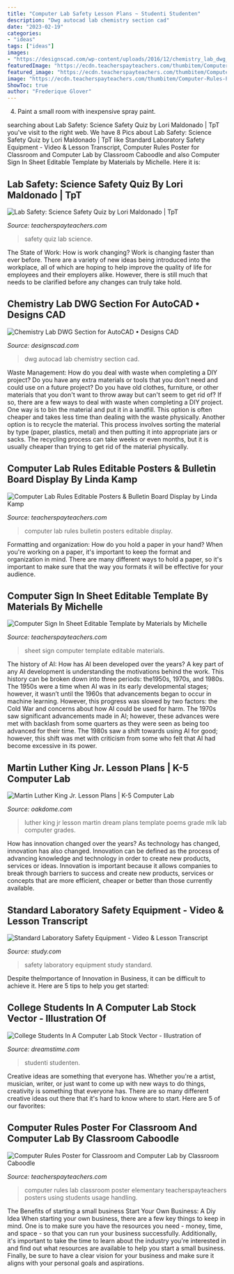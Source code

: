 ```yaml
---
title: "Computer Lab Safety Lesson Plans ~ Studenti Studenten"
description: "Dwg autocad lab chemistry section cad"
date: "2023-02-19"
categories:
- "ideas"
tags: ["ideas"]
images:
- "https://designscad.com/wp-content/uploads/2016/12/chemistry_lab_dwg_section_for_autocad_87142.gif"
featuredImage: "https://ecdn.teacherspayteachers.com/thumbitem/Computer-Rules-Poster-for-Classroom-and-Computer-Lab-1510421804/original-321905-3.jpg"
featured_image: "https://ecdn.teacherspayteachers.com/thumbitem/Computer-Rules-Poster-for-Classroom-and-Computer-Lab-1510421804/original-321905-3.jpg"
image: "https://ecdn.teacherspayteachers.com/thumbitem/Computer-Rules-Poster-for-Classroom-and-Computer-Lab-1510421804/original-321905-3.jpg"
ShowToc: true
author: "Frederique Glover"
---
```



4. Paint a small room with inexpensive spray paint.

	

		
searching about Lab Safety: Science Safety Quiz by Lori Maldonado | TpT you've visit to the right web. We have 8 Pics about Lab Safety: Science Safety Quiz by Lori Maldonado | TpT like Standard Laboratory Safety Equipment - Video &amp; Lesson Transcript, Computer Rules Poster for Classroom and Computer Lab by Classroom Caboodle and also Computer Sign In Sheet Editable Template by Materials by Michelle. Here it is:
		
    
## Lab Safety: Science Safety Quiz By Lori Maldonado | TpT

<img loading=lazy src="https://ecdn.teacherspayteachers.com/thumbitem/Lab-Safety-Science-Safety-Quiz-1501505237/original-976034-1.jpg" onerror="this.onerror=null;this.src='https://tse1.mm.bing.net/th?id=OIP.jt0BM118hre9foI2GA0VsAAAAA&amp;pid=15.1';" alt="Lab Safety: Science Safety Quiz by Lori Maldonado | TpT">

_Source: teacherspayteachers.com_

>safety quiz lab science. 

	

The State of Work: How is work changing?
Work is changing faster than ever before. There are a variety of new ideas being introduced into the workplace, all of which are hoping to help improve the quality of life for employees and their employers alike. However, there is still much that needs to be clarified before any changes can truly take hold.

    
## Chemistry Lab DWG Section For AutoCAD • Designs CAD

<img loading=lazy src="https://designscad.com/wp-content/uploads/2016/12/chemistry_lab_dwg_section_for_autocad_87142.gif" onerror="this.onerror=null;this.src='https://tse2.mm.bing.net/th?id=OIP.zJueR84LZhD2mJozOq53AwHaGl&amp;pid=15.1';" alt="Chemistry Lab DWG Section for AutoCAD • Designs CAD">

_Source: designscad.com_

>dwg autocad lab chemistry section cad. 

	

Waste Management: How do you deal with waste when completing a DIY project?
Do you have any extra materials or tools that you don't need and could use on a future project? Do you have old clothes, furniture, or other materials that you don't want to throw away but can't seem to get rid of? If so, there are a few ways to deal with waste when completing a DIY project. 
One way is to bin the material and put it in a landfill. This option is often cheaper and takes less time than dealing with the waste physically. Another option is to recycle the material. This process involves sorting the material by type (paper, plastics, metal) and then putting it into appropriate jars or sacks. The recycling process can take weeks or even months, but it is usually cheaper than trying to get rid of the material physically.

    
## Computer Lab Rules Editable Posters &amp; Bulletin Board Display By Linda Kamp

<img loading=lazy src="https://ecdn.teacherspayteachers.com/thumbitem/Computer-Lab-Rules-Editable-Posters-Bulletin-Board-Display-2746445-1503268849/original-2746445-3.jpg" onerror="this.onerror=null;this.src='https://tse1.mm.bing.net/th?id=OIP.p6dJ4lXbTc6JAvKazyIUowAAAA&amp;pid=15.1';" alt="Computer Lab Rules Editable Posters &amp; Bulletin Board Display by Linda Kamp">

_Source: teacherspayteachers.com_

>computer lab rules bulletin posters editable display. 

	

Formatting and organization: How do you hold a paper in your hand?
When you're working on a paper, it's important to keep the format and organization in mind. There are many different ways to hold a paper, so it's important to make sure that the way you formats it will be effective for your audience.

    
## Computer Sign In Sheet Editable Template By Materials By Michelle

<img loading=lazy src="https://ecdn.teacherspayteachers.com/thumbitem/Computer-Sign-In-Sheet-Editable-Template-2487836-1500875443/original-2487836-1.jpg" onerror="this.onerror=null;this.src='https://tse4.mm.bing.net/th?id=OIP.l1JHPMffoitQKAYuZXm9LAAAAA&amp;pid=15.1';" alt="Computer Sign In Sheet Editable Template by Materials by Michelle">

_Source: teacherspayteachers.com_

>sheet sign computer template editable materials. 

	

The history of AI: How has AI been developed over the years?
A key part of any AI development is understanding the motivations behind the work. This history can be broken down into three periods: the1950s, 1970s, and 1980s. The 1950s were a time when AI was in its early developmental stages; however, it wasn’t until the 1960s that advancements began to occur in machine learning. However, this progress was slowed by two factors: the Cold War and concerns about how AI could be used for harm. The 1970s saw significant advancements made in AI; however, these advances were met with backlash from some quarters as they were seen as being too advanced for their time. The 1980s saw a shift towards using AI for good; however, this shift was met with criticism from some who felt that AI had become excessive in its power.

    
## Martin Luther King Jr. Lesson Plans | K-5 Computer Lab

<img loading=lazy src="http://oakdome.com/k5/lesson-plans/mlk/mlk-i-have-a-dream-template.jpg" onerror="this.onerror=null;this.src='https://tse3.mm.bing.net/th?id=OIP.QOF3OYtuh_-zZlhnBEqn7AAAAA&amp;pid=15.1';" alt="Martin Luther King Jr. Lesson Plans | K-5 Computer Lab">

_Source: oakdome.com_

>luther king jr lesson martin dream plans template poems grade mlk lab computer grades. 

	

How has innovation changed over the years?
As technology has changed, innovation has also changed. Innovation can be defined as the process of advancing knowledge and technology in order to create new products, services or ideas. Innovation is important because it allows companies to break through barriers to success and create new products, services or concepts that are more efficient, cheaper or better than those currently available.

    
## Standard Laboratory Safety Equipment - Video &amp; Lesson Transcript

<img loading=lazy src="https://study.com/cimages/videopreview/standard-laboratory-safety-equipment_132914.jpg" onerror="this.onerror=null;this.src='https://tse4.mm.bing.net/th?id=OIP.ocBT4Tp1VVtuEn8R-PuKWAHaEK&amp;pid=15.1';" alt="Standard Laboratory Safety Equipment - Video &amp; Lesson Transcript">

_Source: study.com_

>safety laboratory equipment study standard. 

	

Despite theImportance of Innovation in Business, it can be difficult to achieve it. Here are 5 tips to help you get started: 

    
## College Students In A Computer Lab Stock Vector - Illustration Of

<img loading=lazy src="https://thumbs.dreamstime.com/z/college-students-computer-lab-37620778.jpg" onerror="this.onerror=null;this.src='https://tse1.mm.bing.net/th?id=OIP.2ylKw8-kWRQd5O2ymqibKQHaFc&amp;pid=15.1';" alt="College Students In A Computer Lab Stock Vector - Illustration of">

_Source: dreamstime.com_

>studenti studenten. 

	

Creative ideas are something that everyone has. Whether you're a artist, musician, writer, or just want to come up with new ways to do things, creativity is something that everyone has. There are so many different creative ideas out there that it's hard to know where to start. Here are 5 of our favorites: 

    
## Computer Rules Poster For Classroom And Computer Lab By Classroom Caboodle

<img loading=lazy src="https://ecdn.teacherspayteachers.com/thumbitem/Computer-Rules-Poster-for-Classroom-and-Computer-Lab-1510421804/original-321905-3.jpg" onerror="this.onerror=null;this.src='https://tse2.mm.bing.net/th?id=OIP.laKL7h1D3MJ918z_uXWO9QAAAA&amp;pid=15.1';" alt="Computer Rules Poster for Classroom and Computer Lab by Classroom Caboodle">

_Source: teacherspayteachers.com_

>computer rules lab classroom poster elementary teacherspayteachers posters using students usage handling. 

	

The Benefits of starting a small business
Start Your Own Business: A Diy Idea 
When starting your own business, there are a few key things to keep in mind. One is to make sure you have the resources you need - money, time, and space - so that you can run your business successfully. Additionally, it's important to take the time to learn about the industry you're interested in and find out what resources are available to help you start a small business. Finally, be sure to have a clear vision for your business and make sure it aligns with your personal goals and aspirations.


